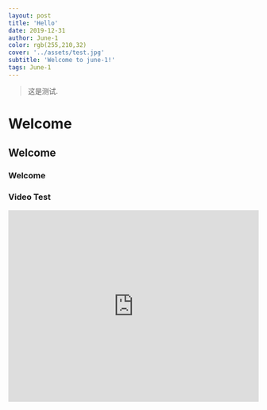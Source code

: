 ```yaml
---
layout: post
title: 'Hello'
date: 2019-12-31
author: June-1
color: rgb(255,210,32)
cover: '../assets/test.jpg'
subtitle: 'Welcome to june-1!'
tags: June-1
---
```


> 这是测试.

# Welcome

## Welcome

### Welcome


### Video Test

<iframe type="text/html" width="100%" height="385" src="http://www.youtube.com/embed/gfmjMWjn-Xg" frameborder="0"></iframe>

